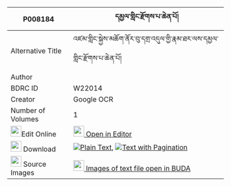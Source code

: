 |P008184|དམྱལ་གླིང་རྫོགས་པ་ཆེན་པོ། 
| --- | --- 
|Alternative Title |འཛམ་གླིང་སྐྱེས་མཆོག་ནོར་བུ་དགྲ་འདུལ་གྱི་རྣམ་ཐར་ལས་དམྱལ་གླིང་རྫོགས་པ་ཆེན་པོ།
|Author | 
|BDRC ID | W22014
|Creator | Google OCR
|Number of Volumes| 1
|<img width="25" src="https://img.icons8.com/color/25/000000/edit-property.png">Edit Online| [<img width="25" src="https://avatars.githubusercontent.com/u/45091458?s=200&v=4"> Open in Editor](http://editor.openpecha.org/P008184)
|<img width="25" src="https://img.icons8.com/fluent/48/000000/download-2.png"/>  Download | [![](https://img.icons8.com/color/20/000000/txt.png)Plain Text](https://github.com/Openpecha/P008184/releases/download/v1/nyal_ling_dzokpa_chenpo_plain_P008184.zip), [![](https://img.icons8.com/color/20/000000/txt.png)Text with Pagination](https://github.com/Openpecha/P008184/releases/download/v1/nyal_ling_dzokpa_chenpo_pages_P008184.zip)
|<img width="25" src="https://img.icons8.com/plasticine/100/000000/pictures-folder.png"/>  Source Images | [<img width="25" src="https://library.bdrc.io/icons/BUDA-small.svg"> Images of text file open in BUDA](https://library.bdrc.io/show/bdr:W22014)